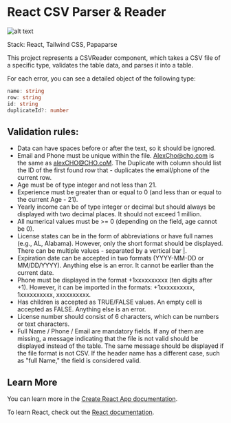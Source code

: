 # React CSV Parser & Reader

![alt text](./public/screenshot/preview.png)

Stack: React, Tailwind CSS, Papaparse

This project represents a CSVReader component, which takes a CSV file of a specific type, validates the table data, and parses it into a table.

For each error, you can see a detailed object of the following type:

```typescript
name: string
row: string
id: string
duplicateId?: number
```

## Validation rules:

- Data can have spaces before or after the text, so it should be ignored.
- Email and Phone must be unique within the file. AlexCho@cho.com is the same as alexCHO@CHO.coM. The Duplicate with column should list the ID of the first found row that - duplicates the email/phone of the current row.
- Age must be of type integer and not less than 21.
- Experience must be greater than or equal to 0 (and less than or equal to the current Age - 21).
- Yearly income can be of type integer or decimal but should always be displayed with two decimal places. It should not exceed 1 million.
- All numerical values must be >= 0 (depending on the field, age cannot be 0).
- License states can be in the form of abbreviations or have full names (e.g., AL, Alabama). However, only the short format should be displayed. There can be multiple values - separated by a vertical bar |.
- Expiration date can be accepted in two formats (YYYY-MM-DD or MM/DD/YYYY). Anything else is an error. It cannot be earlier than the current date.
- Phone must be displayed in the format +1xxxxxxxxxx (ten digits after +1). However, it can be imported in the formats: +1xxxxxxxxxx, 1xxxxxxxxxx, xxxxxxxxxx.
- Has children is accepted as TRUE/FALSE values. An empty cell is accepted as FALSE. Anything else is an error.
- License number should consist of 6 characters, which can be numbers or text characters.
- Full Name / Phone / Email are mandatory fields. If any of them are missing, a message indicating that the file is not valid should be displayed instead of the table. The same message should be displayed if the file format is not CSV. If the header name has a different case, such as "full Name," the field is considered valid.

## Learn More

You can learn more in the [Create React App documentation](https://facebook.github.io/create-react-app/docs/getting-started).

To learn React, check out the [React documentation](https://reactjs.org/).
